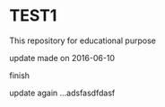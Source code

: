 # TEST1
This repository for educational purpose

update made on 2016-06-10

finish

update again ...adsfasdfdasf




